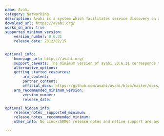 ```yaml
---
name: Avahi
category: Networking
description: Avahi is a system which facilitates service discovery on a local network via the mDNS/DNS-SD protocol suite.
download_url: https://avahi.org/
works_on_arm: true
supported_minimum_version:
    version_number: 0.6.31
    release_date: 2012/02/15


optional_info:
    homepage_url: https://avahi.org/
    support_caveats: The minimum version of avahi v0.6.31 corresponds to ubuntu:14.04 and v0.7 to ubuntu:18.04.
    alternative_options:
    getting_started_resources:
        arm_content:
        partner_content:
        official_docs: https://github.com/avahi/avahi/blob/master/docs/INSTALL
    arm_recommended_minimum_version:
        version_number:
        release_date:

optional_hidden_info:
    release_notes__supported_minimum:
    release_notes__recommended_minimum:
    other_info: No Linux/ARM64 release notes and native support are available. Installation and testing are done through "apt install avahi-daemon".

---
```

